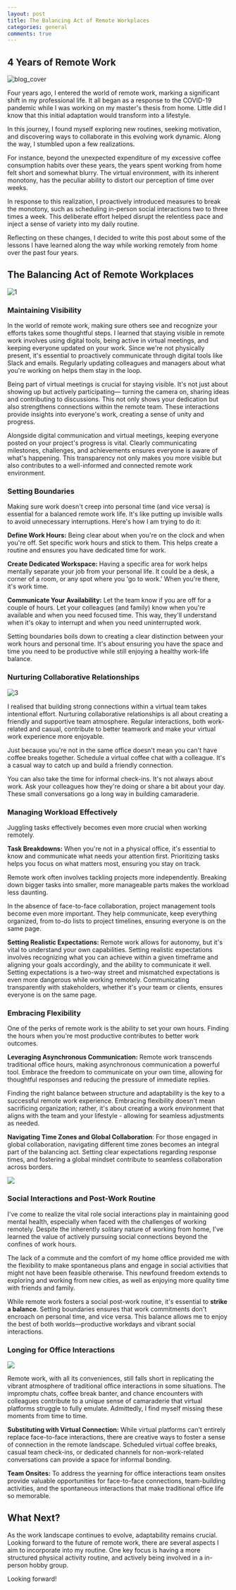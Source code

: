 ```yaml
---
layout: post
title: The Balancing Act of Remote Workplaces
categories: general
comments: true
---
```


## 4 Years of Remote Work

![blog_cover](/assets/wfh/image_blog.png)

Four years ago, I entered the world of remote work, marking a significant shift in my professional life. It all began as a response to the COVID-19 pandemic while I was working on my master's thesis from home. Little did I know that this initial adaptation would transform into a lifestyle.

In this journey, I found myself exploring new routines, seeking motivation, and discovering ways to collaborate in this evolving work dynamic. Along the way, I stumbled upon a few realizations.

For instance, beyond the unexpected expenditure of my excessive coffee consumption habits over these years, the years spent working from home felt short and somewhat blurry. The virtual environment, with its inherent monotony, has the peculiar ability to distort our perception of time over weeks.

In response to this realization, I proactively introduced measures to break the monotony, such as scheduling in-person social interactions two to three times a week. This deliberate effort helped disrupt the relentless pace and inject a sense of variety into my daily routine.

Reflecting on these changes, I decided to write this post about some of the lessons I have learned along the way while working remotely from home over the past four years.

## The Balancing Act of Remote Workplaces

![1](/assets/wfh/1.png)

### Maintaining Visibility

In the world of remote work, making sure others see and recognize your efforts takes some thoughtful steps.  I learned that staying visible in remote work involves using digital tools, being active in virtual meetings, and keeping everyone updated on your work.  Since we're not physically present, it's essential to proactively communicate through digital tools like Slack and emails. Regularly updating colleagues and managers about what you're working on helps them stay in the loop.

Being part of virtual meetings is crucial for staying visible. It's not just about showing up but actively participating— turning the camera on, sharing ideas and contributing to discussions. This not only shows your dedication but also strengthens connections within the remote team. These interactions provide insights into everyone's work, creating a sense of unity and progress.

Alongside digital communication and virtual meetings, keeping everyone posted on your project's progress is vital. Clearly communicating milestones, challenges, and achievements ensures everyone is aware of what's happening. This transparency not only makes you more visible but also contributes to a well-informed and connected remote work environment.

### Setting Boundaries

Making sure work doesn't creep into personal time (and vice versa) is essential for a balanced remote work life. It's like putting up invisible walls to avoid unnecessary interruptions. Here's how I am trying to do it:

**Define Work Hours:** Being clear about when you're on the clock and when you're off. Set specific work hours and stick to them. This helps create a routine and ensures you have dedicated time for work.

**Create Dedicated Workspace:** Having a specific area for work helps mentally separate your job from your personal life. It could be a desk, a corner of a room, or any spot where you 'go to work.' When you're there, it's work time.

**Communicate Your Availability:** Let the team know if you are off for a couple of hours. Let your colleagues (and family) know when you're available and when you need focused time. This way, they'll understand when it's okay to interrupt and when you need uninterrupted work.

Setting boundaries boils down to creating a clear distinction between your work hours and personal time. It's about ensuring you have the space and time you need to be productive while still enjoying a healthy work-life balance.

### Nurturing Collaborative Relationships

![3](/assets/wfh/3.png)

I realised that building strong connections within a virtual team takes intentional effort. Nurturing collaborative relationships is all about creating a friendly and supportive team atmosphere. Regular interactions, both work-related and casual, contribute to better teamwork and make your virtual work experience more enjoyable.

Just because you're not in the same office doesn't mean you can't have coffee breaks together. Schedule a virtual coffee chat with a colleague. It's a casual way to catch up and build a friendly connection.

You can also take the time for informal check-ins. It's not always about work. Ask your colleagues how they're doing or share a bit about your day. These small conversations go a long way in building camaraderie.


### Managing Workload Effectively

Juggling tasks effectively becomes even more crucial when working remotely.

**Task Breakdowns:** When you're not in a physical office, it's essential to know and communicate what needs your attention first. Prioritizing tasks helps you focus on what matters most, ensuring you stay on track.

Remote work often involves tackling projects more independently. Breaking down bigger tasks into smaller, more manageable parts makes the workload less daunting.

In the absence of face-to-face collaboration, project management tools become even more important. They help communicate, keep everything organized, from to-do lists to project timelines, ensuring everyone is on the same page.

**Setting Realistic Expectations:**  Remote work allows for autonomy, but it's vital to understand your own capabilities. Setting realistic expectations involves recognizing what you can achieve within a given timeframe and aligning your goals accordingly, and the ability to communicate it well. Setting expectations is a two-way street and mismatched expectations is even more dangerous while working remotely. Communicating transparently with stakeholders, whether it's your team or clients, ensures everyone is on the same page.


### Embracing Flexibility

One of the perks of remote work is the ability to set your own hours. Finding the hours when you're most productive contributes to better work outcomes.

**Leveraging Asynchronous Communication:** Remote work transcends traditional office hours, making asynchronous communication a powerful tool. Embrace the freedom to communicate on your own time, allowing for thoughtful responses and reducing the pressure of immediate replies.

Finding the right balance between structure and adaptability is the key to a successful remote work experience. Embracing flexibility doesn't mean sacrificing organization; rather, it's about creating a work environment that aligns with the team and your lifestyle - allowing for seamless adjustments as needed.

**Navigating Time Zones and Global Collaboration**:
For those engaged in global collaboration, navigating different time zones becomes an integral part of the balancing act. Setting clear expectations regarding response times, and fostering a global mindset contribute to seamless collaboration across borders.

![](/assets/wfh/2.png)

### Social Interactions and Post-Work Routine

I've come to realize the vital role social interactions play in maintaining good mental health, especially when faced with the challenges of working remotely. Despite the inherently solitary nature of working from home, I've learned the value of actively pursuing social connections beyond the confines of work hours.

The lack of a commute and the comfort of my home office provided me with the flexibility to make spontaneous plans and engage in social activities that might not have been feasible otherwise. This newfound freedom extends to exploring and working from new cities, as well as enjoying more quality time with friends and family.

While remote work fosters a social post-work routine, it's essential to **strike a balance**. Setting boundaries ensures that work commitments don't encroach on personal time, and vice versa. This balance allows me to enjoy the best of both worlds—productive workdays and vibrant social interactions.

### Longing for Office Interactions

![](/assets/wfh/5.png)

Remote work, with all its conveniences, still falls short in replicating the vibrant atmosphere of traditional office interactions in some situations. The impromptu chats, coffee break banter, and chance encounters with colleagues contribute to a unique sense of camaraderie that virtual platforms struggle to fully emulate. Admittedly, I find myself missing these moments from time to time.

**Substituting with Virtual Connection:** While virtual platforms can't entirely replace face-to-face interactions, there are creative ways to foster a sense of connection in the remote landscape. Scheduled virtual coffee breaks, casual team check-ins, or dedicated channels for non-work-related conversations can provide a space for informal bonding.

**Team Onsites:** To address the yearning for office interactions team onsites provide valuable opportunities for face-to-face connections, team-building activities, and the spontaneous interactions that make traditional office life so memorable.


## What Next?

As the work landscape continues to evolve, adaptability remains crucial. Looking forward to the future of remote work, there are several aspects I aim to incorporate into my routine. One key focus is having a more structured physical activity routine, and actively being involved in a in-person hobby group.

Looking forward!
